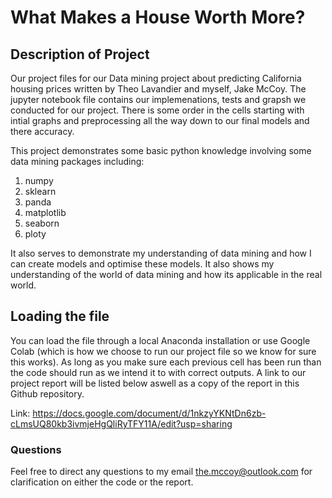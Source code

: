 # What Makes a House Worth More?  
## Description of Project  
Our project files for our Data mining project about predicting California housing prices written by Theo Lavandier and myself, Jake McCoy. The jupyter notebook file contains our implemenations, tests and grapsh we conducted for our project. There is some order in the cells starting with intial graphs and preprocessing all the way down to our final models and there accuracy.  

This project demonstrates some basic python knowledge involving some data mining packages including:  
1. numpy
2. sklearn
3. panda
4. matplotlib
5. seaborn
6. ploty  

It also serves to demonstrate my understanding of data mining and how I can create models and optimise these models. It also shows my understanding of the world of data mining and how its applicable in the real world.  

## Loading the file  
You can load the file through a local Anaconda installation or use Google Colab (which is how we choose to run our project file so we know for sure this works). As long as you make sure each previous cell has been run than the code should run as we intend it to with correct outputs. A link to our project report will be listed below aswell as a copy of the report in this Github repository.  

Link: https://docs.google.com/document/d/1nkzyYKNtDn6zb-cLmsUQ80kb3ivmjeHgQliRyTFY11A/edit?usp=sharing

### Questions
Feel free to direct any questions to my email the.mccoy@outlook.com for clarification on either the code or the report.
